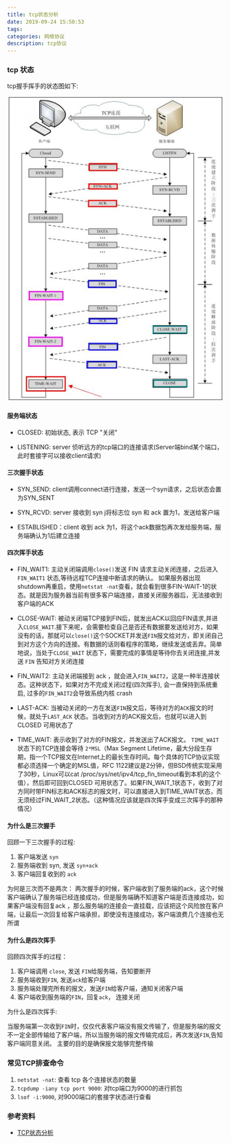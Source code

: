 ```yaml
---
title: tcp状态分析
date: 2019-09-24 15:50:53
tags:
categories: 网络协议
description: tcp协议
---
```

### tcp 状态

tcp握手挥手的状态图如下:

![](/images/net/tcp-status.png)


#### 服务端状态

- CLOSED: 初始状态, 表示 TCP "关闭"

- LISTENING: server 侦听远方的tcp端口的连接请求(Server端bind某个端口，此时套接字可以接收client请求)

#### 三次握手状态

- SYN_SEND: client调用connect进行连接，发送一个syn请求，之后状态会置为SYN_SENT

- SYN_RCVD: server 接收到 syn j将标志位 syn 和 ack 置为1，发送给客户端

- ESTABLISHED：client 收到 ack 为1，将这个ack数据包再次发给服务端，服务端确认为1后建立连接

#### 四次挥手状态



- FIN_WAIT1: 主动关闭端调用`close()`发送 FIN 请求主动关闭连接，之后进入 `FIN_WAIT1` 状态,等待远程TCP连接中断请求的确认。
如果服务器出现shutdown再重启，使用`netstat -nat`查看，就会看到很多FIN-WAIT-1的状态。就是因为服务器当前有很多客户端连接，直接关闭服务器后，无法接收到客户端的ACK

- CLOSE-WAIT: 被动关闭端TCP接到FIN后，就发出ACK以回应FIN请求,并进入`CLOSE_WAIT`.接下来呢，会需要检查自己是否还有数据要发送给对方，如果没有的话，那就可以`close()`这个SOCKET并发送`FIN`报文给对方，即关闭自己到对方这个方向的连接。有数据的话则看程序的策略，继续发送或丢弃。简单地说，当处于`CLOSE_WAIT` 状态下，需要完成的事情是等待你去关闭连接,并发送 `FIN` 告知对方关闭连接

- FIN_WAIT2: 主动关闭端接到 ack ，就会进入`FIN_WAIT2`，这是一种半连接状态。这种状态下，如果对方不完成关闭过程(四次挥手), 会一直保持到系统重启, 过多的`FIN_WAIT2`会导致系统内核 crash

- LAST-ACK: 当被动关闭的一方在发送`FIN`报文后，等待对方的`ACK`报文的时候，就处于`LAST_ACK` 状态。当收到对方的ACK报文后，也就可以进入到CLOSED 可用状态了

- TIME_WAIT: 表示收到了对方的FIN报文，并发送出了ACK报文。 `TIME_WAIT`状态下的TCP连接会等待 `2*MSL`（Max Segment Lifetime，最大分段生存期，指一个TCP报文在Internet上的最长生存时间。每个具体的TCP协议实现都必须选择一个确定的MSL值，RFC 1122建议是2分钟，但BSD传统实现采用了30秒，Linux可以cat /proc/sys/net/ipv4/tcp_fin_timeout看到本机的这个值），然后即可回到CLOSED 可用状态了。如果FIN_WAIT_1状态下，收到了对方同时带FIN标志和ACK标志的报文时，可以直接进入到TIME_WAIT状态，而无须经过FIN_WAIT_2状态。（这种情况应该就是四次挥手变成三次挥手的那种情况）


#### 为什么是三次握手

回顾一下三次握手的过程:
1. 客户端发送 `syn`
2. 服务端收到 syn, 发送 `syn+ack`
3. 客户端回复收到的 `ack`

为何是三次而不是两次：
两次握手的时候，客户端收到了服务端的ack，这个时候客户端确认了服务端已经连接成功，但是服务端确不知道客户端是否连接成功，如果客户端没有回复ack
，那么服务端的连接会一直挂载，应该把这个风险放在客户端，让最后一次回复给客户端承担，即使没有连接成功，客户端浪费几个连接也无所谓

#### 为什么是四次挥手

回顾四次挥手的过程：
1. 客户端调用 `close`, 发送 `FIN`给服务端，告知要断开
2. 服务端收到`FIN`, 发送`ack`给客户端
3. 服务端处理完所有的报文，发送`FIN`给客户端，通知关闭客户端
4. 客户端收到服务端的`FIN`，回复`ack`， 连接关闭


为什么是四次挥手:

当服务端第一次收到`FIN`时，仅仅代表客户端没有报文传输了，但是服务端的报文不一定全部传输给了客户端，所以当服务端的报文传输完成后，再次发送`FIN`,告知客户端同意关闭。 主要的目的是确保报文能够完整传输


### 常见TCP排查命令

1. `netstat -nat`: 查看 tcp 各个连接状态的数量
2. `tcpdump -iany tcp port 9000`: 对tcp端口为9000的进行抓包
3. `lsof -i:9000`, 对9000端口的套接字状态进行查看




### 参考资料

- [TCP状态分析](https://www.cnblogs.com/xinfang520/p/8961129.html)
